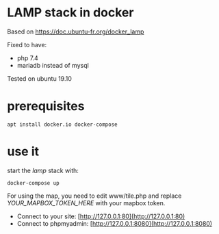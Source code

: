 # LAMP stack in docker

Based on https://doc.ubuntu-fr.org/docker_lamp

Fixed to have:
- php 7.4
- mariadb instead of mysql

Tested on ubuntu 19.10

# prerequisites

```
apt install docker.io docker-compose
```

# use it

start the _lamp_ stack with:

```
docker-compose up
```

For using the map, you need to edit www/tile.php and replace *YOUR_MAPBOX_TOKEN_HERE* with your mapbox token.

- Connect to your site:   [http://127.0.0.1:80](http://127.0.0.1:80)
- Connect to phpmyadmin:  [http://127.0.0.1:8080](http://127.0.0.1:8080)